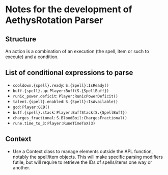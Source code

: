 # Notes for the development of AethysRotation Parser

## Structure

An action is a combination of an execution (the spell, item or such to execute) and a condition.

## List of conditional expressions to parse

* `cooldown.{spell}.ready`: `S.{Spell}:IsReady()`
* `buff.{spell}.up`: `Player:Buff(S.{SpellBuff})`
* `runic_power.deficit`: `Player:RunicPowerDeficit()`
* `talent.{spell}.enabled`: `S.{Spell}:IsAvailable()`
* `gcd`: `Player:GCD()`
* `buff.{spell}.stack`: `Player:BuffStack(S.{SpellBuff})`
* `charges_fractional`: `S.BloodBoil:ChargesFractional()`
* `rune.time_to_3`: `Player:RuneTimeToX(3)`

## Context

* Use a Context class to manage elements outside the APL function, notably the spell/item objects. This will make specific parsing modifiers futile, but will require to retrieve the IDs of spells/items one way or another.
